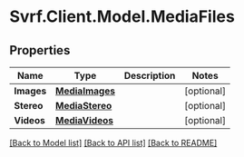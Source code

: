 # Svrf.Client.Model.MediaFiles
## Properties

Name | Type | Description | Notes
------------ | ------------- | ------------- | -------------
**Images** | [**MediaImages**](MediaImages.md) |  | [optional] 
**Stereo** | [**MediaStereo**](MediaStereo.md) |  | [optional] 
**Videos** | [**MediaVideos**](MediaVideos.md) |  | [optional] 

[[Back to Model list]](../README.md#documentation-for-models) [[Back to API list]](../README.md#documentation-for-api-endpoints) [[Back to README]](../README.md)

